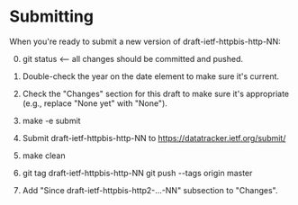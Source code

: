 Submitting
==========

When you're ready to submit a new version of draft-ietf-httpbis-http-NN:

0. git status  <-- all changes should be committed and pushed.

1. Double-check the year on the date element to make sure it's current.

2. Check the "Changes" section for this draft to make sure it's appropriate
   (e.g., replace "None yet" with "None").

3. make -e submit

4. Submit draft-ietf-httpbis-http-NN to https://datatracker.ietf.org/submit/

5. make clean

6. git tag draft-ietf-httpbis-http-NN
   git push --tags origin master

7. Add "Since draft-ietf-httpbis-http2-...-NN" subsection to "Changes".
